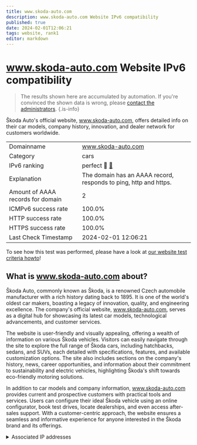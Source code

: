```yaml
---
title: www.skoda-auto.com
description: www.skoda-auto.com Website IPv6 compatibility
published: true
date: 2024-02-01T12:06:21
tags: website, rank1
editor: markdown
---
```


# www.skoda-auto.com Website IPv6 compatibility

> The results shown here are accumulated by automation. If you're convinced the shown data is wrong, please [contact the administrators](/howto/chat). 
{.is-info}

Škoda Auto's official website, www.skoda-auto.com, offers detailed info on their car models, company history, innovation, and dealer network for customers worldwide.


|   |   |
| - | - |
| Domainname | www.skoda-auto.com
| Category | cars |
| IPv6 ranking | perfect :1st_place_medal: [🔗](/howto/ranking) |
| Explanation | The domain has an AAAA record, responds to ping, http and https. |
| Amount of AAAA records for domain | 2 |
| ICMPv6 success rate | 100.0%|
| HTTP success rate | 100.0% |
| HTTPS success rate | 100.0% |
| Last Check Timestamp | 2024-02-01 12:06:21 |

To see how this test was performed, please have a look at [our website test criteria howto](/howto/testcriteria/website)!


## What is www.skoda-auto.com about?
Škoda Auto, commonly known as Škoda, is a renowned Czech automobile manufacturer with a rich history dating back to 1895. It is one of the world's oldest car makers, boasting a legacy of innovation, quality, and engineering excellence. The company's official website, www.skoda-auto.com, serves as a digital hub for showcasing its latest car models, technological advancements, and customer services.

The website is user-friendly and visually appealing, offering a wealth of information on various Škoda vehicles. Visitors can easily navigate through the site to explore the full range of Škoda cars, including hatchbacks, sedans, and SUVs, each detailed with specifications, features, and available customization options. The site also includes sections on the company's history, news, career opportunities, and information about their commitment to sustainability and electric vehicles, highlighting Škoda's shift towards eco-friendly motoring solutions.

In addition to car models and company information, www.skoda-auto.com provides current and prospective customers with practical tools and services. Users can configure their ideal Škoda vehicle using an online configurator, book test drives, locate dealerships, and even access after-sales support. With a customer-centric approach, the website ensures a seamless and informative experience for anyone interested in the Škoda brand and its offerings.



<details>
<summary>Associated IP addresses</summary>

2620:1ec:46::45

2620:1ec:bdf::45

</details>
